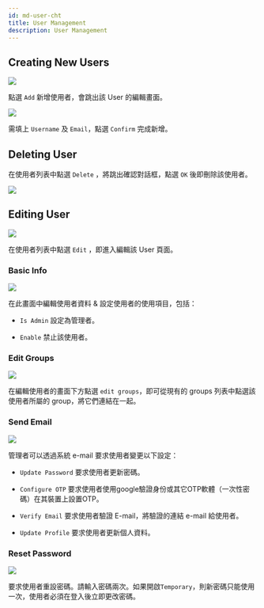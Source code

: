 ```yaml
---
id: md-user-cht
title: User Management
description: User Management
---
```


## Creating New Users

![](assets/user_6_v26.png)

點選 `Add` 新增使用者，會跳出該 User 的編輯畫面。

![](assets/user_4_v26.png)

需填上 `Username` 及 `Email`，點選 `Confirm` 完成新增。

## Deleting User

在使用者列表中點選 `Delete` ，將跳出確認對話框，點選 `OK` 後即刪除該使用者。

![](assets/actions.png)

## Editing User

![](assets/actions.png)

在使用者列表中點選 `Edit` ，即進入編輯該 User 頁面。

### Basic Info

![](assets/md_user_5_v26.png)

在此畫面中編輯使用者資料 & 設定使用者的使用項目，包括：

+ `Is Admin` 設定為管理者。

+ `Enable` 禁止該使用者。

### Edit Groups

![](assets/edit_groups.png)

在編輯使用者的畫面下方點選 `edit groups`，即可從現有的 groups 列表中點選該使用者所屬的 group，將它們連結在一起。

### Send Email

![](assets/user_18_v26.png)

管理者可以透過系統 e-mail 要求使用者變更以下設定：

+ `Update Password` 要求使用者更新密碼。

+ `Configure OTP` 要求使用者使用google驗證身份或其它OTP軟體（一次性密碼）在其裝置上設置OTP。

+ `Verify Email` 要求使用者驗證 E-mail，將驗證的連結 e-mail 給使用者。

+ `Update Profile` 要求使用者更新個人資料。

### Reset Password

![](assets/user_19_v26.png)

要求使用者重設密碼。請輸入密碼兩次。如果開啟`Temporary`，則新密碼只能使用一次，使用者必須在登入後立即更改密碼。
